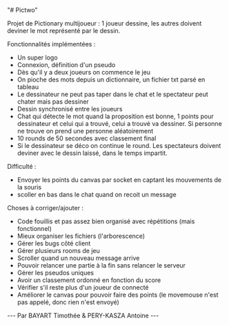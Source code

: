 "# Pictwo" 

Projet de Pictionary multijoueur :
1 joueur dessine, les autres doivent deviner le mot représenté par le dessin.

Fonctionnalités implémentées :
- Un super logo
- Connexion, définition d'un pseudo
- Dès qu'il y a deux joueurs on commence le jeu
- On pioche des mots depuis un dictionnaire, un fichier txt parsé en tableau
- Le dessinateur ne peut pas taper dans le chat et le spectateur peut chater mais pas dessiner
- Dessin synchronisé entre les joueurs
- Chat qui détecte le mot quand la proposition est bonne, 1 points pour dessinateur et celui qui a trouvé, celui a trouvé va dessiner. Si personne ne trouve on prend une personne aléatoirement
- 10 rounds de 50 secondes avec classement final
- Si le dessinateur se déco on continue le round. Les spectateurs doivent deviner avec le dessin laissé, dans le temps impartit.

Difficulté :
- Envoyer les points du canvas par socket en captant les mouvements de la souris
- scoller en bas dans le chat quand on recoit un message

Choses à corriger/ajouter :
- Code fouillis et pas assez bien organisé avec répétitions (mais fonctionnel)
- Mieux organiser les fichiers (l'arborescence)
- Gérer les bugs côté client
- Gérer plusieurs rooms de jeu
- Scroller quand un nouveau message arrive
- Pouvoir relancer une partie à la fin sans relancer le serveur
- Gérer les pseudos uniques
- Avoir un classement ordonné en fonction du score
- Vérifier s'il reste plus d'un joueur de connecté 
- Améliorer le canvas pour pouvoir faire des points (le movemouse n'est pas appelé, donc rien n'est envoyé)

--- Par BAYART Timothée & PERY-KASZA Antoine ---
